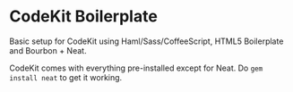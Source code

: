 CodeKit Boilerplate
===================

Basic setup for CodeKit using Haml/Sass/CoffeeScript, HTML5 Boilerplate and Bourbon + Neat.

CodeKit comes with everything pre-installed except for Neat. Do `gem install neat` to get it working.
